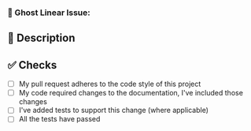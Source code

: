 <!-- Let's keep this simple with a basic outline for the PR -->

<!-- If this template isn't applicable just delete the content and write something helpful -->

<!-- If this pull request closes an issue, please mention the issue number below -->
### 👻 Ghost Linear Issue: <!-- Issue # here -->

## 📑 Description
<!-- Add a brief description of the pr -->


## ✅ Checks
<!-- Make sure your pr passes the CI checks and do check the following fields as needed - -->
- [ ] My pull request adheres to the code style of this project
- [ ] My code required changes to the documentation, I've included those changes
- [ ] I've added tests to support this change (where applicable)
- [ ] All the tests have passed

<!-- Any screenshots or output which might help clarify what this PR is doing -->
